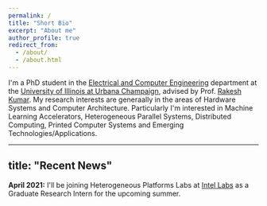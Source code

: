 ```yaml
---
permalink: /
title: "Short Bio"
excerpt: "About me"
author_profile: true
redirect_from: 
  - /about/
  - /about.html
---
```


I'm a PhD student in the [Electrical and Computer Engineering](https://ece.illinois.edu/) department at the [University of Illinois at Urbana Champaign](https://illinois.edu/), advised by Prof. [Rakesh Kumar](https://passat.crhc.illinois.edu/). 
My research interests are generaally in the areas of Hardware Systems and Computer Architecture. Particularly I'm interested in Machine Learning Accelerators, Heterogeneous Parallel Systems, Distributed Computing, Printed Computer Systems and Emerging Technologies/Applications.

---
title: "Recent News"
---

**April 2021:** I'll be joining Heterogeneous Platforms Labs at [Intel Labs](https://www.intel.com/content/www/us/en/research/overview.html) as a Graduate Research Intern for the upcoming summer. 
